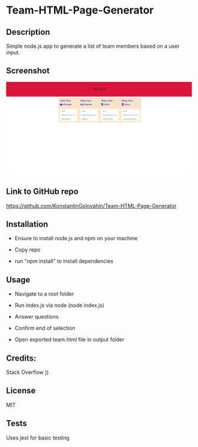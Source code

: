 # Team-HTML-Page-Generator

## Description
 
Simple node.js app to generate a list of team members based on a user input. 


## Screenshot 

![Team-Generator](./assets/Screenshot.png?raw=true "Team-Generator")

## Link to GitHub repo 

https://github.com/KonstantinGolovahin/Team-HTML-Page-Generator

## Installation

* Ensure to install node.js and npm on your machine

* Copy repo 

* run "npm install" to install dependencies

## Usage

* Navigate to a root folder

* Run index.js via node (node index.js)

* Answer questions

* Confirm end of selection

* Open exported team.html file in output folder

## Credits:

Stack Overflow ))

## License

MIT

## Tests

Uses jest for basic testing